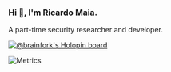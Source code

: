### Hi 👋, I'm Ricardo Maia. 
A part-time security researcher and developer.

[![@brainfork's Holopin board](https://holopin.me/brainfork)](https://holopin.io/@brainfork)

![Metrics](https://metrics.lecoq.io/ricardomaia?template=classic&languages=1&calendar=1&achievements=1&starlists=1&introduction=1&topics=1&base=header%2C%20activity%2C%20community%2C%20repositories%2C%20metadata&base.indepth=false&base.hireable=false&base.skip=false&languages=false&languages.limit=8&languages.threshold=0%25&languages.other=false&languages.colors=github&languages.sections=most-used&languages.indepth=false&languages.analysis.timeout=15&languages.categories=markup%2C%20programming&languages.recent.categories=markup%2C%20programming&languages.recent.load=300&languages.recent.days=14&topics=false&topics.mode=starred&topics.sort=stars&topics.limit=15&introduction=false&introduction.title=true&starlists=false&starlists.limit=2&starlists.limit.repositories=2&starlists.languages=false&starlists.limit.languages=8&starlists.shuffle.repositories=true&calendar=false&calendar.limit=1&achievements=false&achievements.threshold=X&achievements.secrets=true&achievements.display=detailed&achievements.limit=0&config.timezone=America%2FSao_Paulo)

